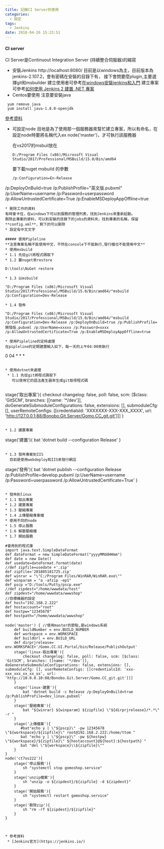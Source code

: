 ```yaml
---
title: 記錄CI Server的使用
categories:
  - 設定
tags:
  - Jenkins
date: 2018-04-26 15:23:51
---
```

#### CI server
CI Server是Continuout Integration Server (持續整合伺服器)的縮寫
* 安裝Jenkins http://localhost:8080/
  目前是以windows為主，目前版本為jenkins-2.107.2，會有密碼在安裝的目錄下有，
  接下會問要麼plugin,主要選擇git和msbuilder
  建立使用者可參考[在windows安裝jenkins和入門](https://dotblogs.com.tw/kinanson/2017/08/17/135639)
  建立專案可參考[如何使用 Jenkins 2 建置 .NET 專案](https://blog.yowko.com/2017/02/jenkins-2-build-dotnet-project.html)
* Centos要使用
  注意要安裝java
```
 yum remove java
 yum install java-1.8.0-openjdk
```

  [參考資料](https://wiki.jenkins.io/display/JENKINS/Installing+Jenkins+on+Red+Hat+distributions#InstallingJenkinsonRedHatdistributions-ImportantNoteonCentOSJava)
  
* 可設定node
  目地是為了使用那一個服務器來幫忙建立專案，所以有命名，在設定node時要將名稱代入ex node('master')，才可執行該服務器
  
  在vs2017的msbuil放在
  ```
  D:/Program Files (x86)/Microsoft Visual Studio/2017/Professional/MSBuild/15.0/Bin/amd64
  ```
  要下載nuget
  msbuild 的參數
  ```
  /p:Configuration=En-Release 
 /p:DeployOnBuild=true
 /p:PublishProfile="英文版.pubxml"
 /p:UserName=username
 /p:Password=userpassword
 /p:AllowUntrustedCertificate=True
 /p:EnableMSDeployAppOffline=true
  ```
* 刪除工作的資料
  有時會卡住，在windows下可以到服務的管理列表，找到Jenkins來重新起動。
  刪除此專案的資料，可以到安裝的目錄下的jobs的資料夾，找到專案的名稱，保留**config.xml**，剩下的可以刪除
* 設定有中文文字
    
##### 使用Pipleline
  **注意專案名稱不能使用中文，不然在console下不能執行,發行檔也不能使用中文** 
* 使用msbuild
  * 1.1 先從git將程式碼取下
  * 1.2 要nuget來restore
  ```
	D:\tools\NuGet restore
  ```
  * 1.3 以msbuild	
  ```
	"D:/Program Files (x86)/Microsoft Visual Studio/2017/Professional/MSBuild/15.0/Bin/amd64/"msbuild /p:Configuration=Dev-Release
  ```
  * 1.4 發佈
  ```
	"D:/Program Files (x86)/Microsoft Visual Studio/2017/Professional/MSBuild/15.0/Bin/amd64/"msbuild /p:Configuration=Dev-Release /p:DeployOnBuild=true /p:PublishProfile=開發版.pubxml /p:UserName=xxxxx /p:Password=xxxx /p:AllowUntrustedCertificate=True /p:EnableMSDeployAppOffline=true 
  ```
* 使用Pipleline的定時處理
 在pipleline的定期建置輸入如下，每一天的上午04:00來執行

 ```
 0 04 * * *
 ```
 
* 使用dotnet來處理
  * 1.1 先從git將程式碼取下
    可以使用它的語法產生器來生成git取得程式碼
	
  ```
  stage('取出專案'){
      checkout changelog: false, poll: false, scm: [$class: 'GitSCM', branches: [[name: '*/dev']], doGenerateSubmoduleConfigurations: false, extensions: [], submoduleCfg: [], userRemoteConfigs: [[credentialsId: 'XXXXXXX-XXX-XXX_XXXX', url: 'http://127.0.0.1:88/Bonobo.Git.Server/Gomo.CC_git.git']]]
  }
  ```
  
  * 1.2 建置專案
  ```
  stage('建置'){
        bat 'dotnet build --configuration Release'
    }
  ```
  
  * 1.3 發佈專案到IIS
    目前是使用webdeploy和IIS來發行網店
  ```
  stage('發佈'){
      bat 'dotnet publish --configuration Release /p:PublishProfile=develop.pubxml /p:UserName=username /p:Password=userpassword /p:AllowUntrustedCertificate=True'
    }
  ```
  
* 發佈到linux
  * 1.1 取出專案
  * 1.2 建置專案
  * 1.3 壓縮專案
  * 1.4 上傳壓縮專案檔
  * 使用不同的node
  * 1.5 停止服務
  * 1.6 解壓壓縮檔
  * 1.7 開始服務
  
```
    #會用到的程式庫
    import java.text.SimpleDateFormat
    def dateFormat = new SimpleDateFormat("yyyyMMddHHmm")
    def date = new Date()
    def usedate=dateFormat.format(date)
    //def zipfile=usedate +'.zip'
    def zipfile='201805181725.zip'
    def winrar = "\"C:/Program Files/WinRAR/WinRAR.exe\""
    def winparam = "a -afzip -ep1"
    def pscp ="D:/tools/Putty/pscp.exe"
    //def zipdest="/home/wwwdata/test"
    def zipdest="/home/wwwdata/wwwshop"
	//目標機器的設定
	def host="192.168.2.222"
	def hostaccount="root"
	def hostpw="12345678"
	def hostpath="/home/wwwdata/wwwshop"
	
	node('master') { //使用master的節點,是windows系統
	    def buildNumber = env.BUILD_NUMBER
        def workspace = env.WORKSPACE
        def buildUrl = env.BUILD_URL
        def dirprjrelease= env.WORKSPACE+'/Gomo.CC.UI.Portal/bin/Release/PublishOutput'
		stage('linux-取出專案'){
            checkout changelog: false, poll: false, scm: [$class: 'GitSCM', branches: [[name: '*/dev']], doGenerateSubmoduleConfigurations: false, extensions: [], submoduleCfg: [], userRemoteConfigs: [[credentialsId: 'xxx-xxx_xxx_xx_xx_xx', url: 'http://10.0.0.10:88/Bonobo.Git.Server/Gomo.CC_git.git']]]
        }
		stage('linux-建置'){
            bat 'dotnet build -c Release /p:DeployOnBuild=true /p:PublishProfile=dev_linux.pubxml'
        }
		stage('壓縮專案'){
            bat "${winrar} ${winparam} ${zipfile} \"${dirprjrelease}/*.*\" -r "
        } 
		stage('上傳檔案'){
           #bat"echo y | \"${pscp}\" -pw 12345678 \"${workspace}/${zipfile}\" root@192.168.2.222:/home/ttom "
		   bat "echo y | \"${pscp}\" -pw ${hostpw} \"${workspace}/${zipfile}\" ${hostaccount}@${host}:${hostpath} "
		   bat "del \"${workspace}\\${zipfile}\""
        }
	}
	node('ct7os222'){
	    stage('停止服務'){
            sh "systemctl stop gomoshop.service"
        }
		stage('unzip檔案'){
            sh "unzip -o ${zipdest}/${zipfile} -d ${zipdest}"
        }
		stage('開始服務'){
            sh "systemctl restart gomoshop.service"
        }
		stage('刪除zip'){
            sh "rm -rf ${zipdest}/${zipfile}"
        }
	}
``` 

  
* 參考資料
 * [Jenkins官方](https://jenkins.io/)